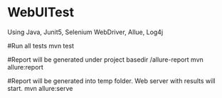 # WebUITest
Using Java, Junit5, Selenium WebDriver, Allue, Log4j

#Run all tests 
mvn test

#Report will be generated under project basedir /allure-report
mvn allure:report

#Report will be generated into temp folder. Web server with results will start. 
mvn allure:serve
